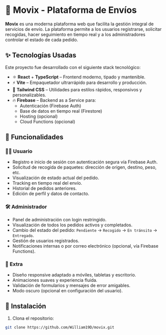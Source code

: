 # 🚚 Movix - Plataforma de Envíos

**Movix** es una moderna plataforma web que facilita la gestión integral de servicios de envío. La plataforma permite a los usuarios registrarse, solicitar recogidas, hacer seguimiento en tiempo real y a los administradores controlar el estado de cada pedido.

## ✨ Tecnologías Usadas

Este proyecto fue desarrollado con el siguiente stack tecnológico:

- ⚛️ **React** + **TypeScript** – Frontend moderno, tipado y mantenible.
- ⚡ **Vite** – Empaquetador ultrarrápido para desarrollo y producción.
- 🎨 **Tailwind CSS** – Utilidades para estilos rápidos, responsivos y personalizables.
- 🔥 **Firebase** – Backend as a Service para:
  - Autenticación (Firebase Auth)
  - Base de datos en tiempo real (Firestore)
  - Hosting (opcional)
  - Cloud Functions (opcional)

## 🔐 Funcionalidades

### 🧑‍💼 Usuario

- Registro e inicio de sesión con autenticación segura vía Firebase Auth.
- Solicitud de recogida de paquetes: dirección de origen, destino, peso, etc.
- Visualización de estado actual del pedido.
- Tracking en tiempo real del envío.
- Historial de pedidos anteriores.
- Edición de perfil y datos de contacto.

### 🛠 Administrador

- Panel de administración con login restringido.
- Visualización de todos los pedidos activos y completados.
- Cambio del estado del pedido: `Pendiente` → `Recogido` → `En tránsito` → `Entregado`.
- Gestión de usuarios registrados.
- Notificaciones internas o por correo electrónico (opcional, vía Firebase Functions).

### 🧩 Extra

- Diseño responsive adaptado a móviles, tabletas y escritorio.
- Animaciones suaves y experiencia fluida.
- Validación de formularios y mensajes de error amigables.
- Modo oscuro (opcional en configuración del usuario).


## 🚀 Instalación

1. Clona el repositorio:

```bash
git clone https://github.com/William19D/movix.git
